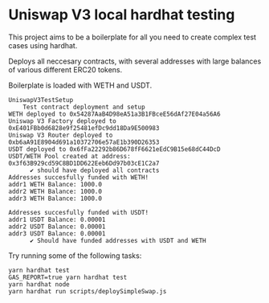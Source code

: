 # Uniswap V3 local hardhat testing

This project aims to be a boilerplate for all you need to create complex test cases using hardhat.

Deploys all neccesary contracts, with several addresses with large balances of various different ERC20 tokens.

Boilerplate is loaded with WETH and USDT.

```shell
UniswapV3TestSetup
    Test contract deployment and setup
WETH deployed to 0x54287AaB4D98eA51a3B1FBceE56dAf27E04a56A6
Uniswap V3 Factory deployed to 0xE401FBb0d6828e9f25481efDc9dd18Da9E500983
Uniswap V3 Router deployed to 0xb6aA91E8904d691a10372706e57aE1b390D26353
USDT deployed to 0x6fFa22292b86D678fF6621eEdC9B15e68dC44DcD
USDT/WETH Pool created at address: 0x3f63B929cd59C8BD1DD622Eeb6Dd97b03cE1C2a7
      ✔ should have deployed all contracts
Addresses succesfully funded with WETH!
addr1 WETH Balance: 1000.0
addr2 WETH Balance: 1000.0
addr3 WETH Balance: 1000.0

Addresses succesfully funded with USDT!
addr1 USDT Balance: 0.00001
addr2 USDT Balance: 0.00001
addr3 USDT Balance: 0.00001
      ✔ Should have funded addresses with USDT and WETH
```

Try running some of the following tasks:

```shell
yarn hardhat test
GAS_REPORT=true yarn hardhat test
yarn hardhat node
yarn hardhat run scripts/deploySimpleSwap.js
```
